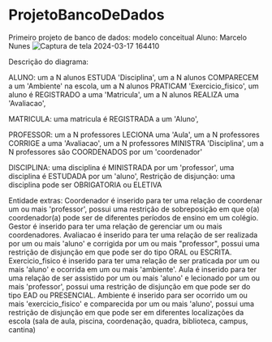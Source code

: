 # ProjetoBancoDeDados
Primeiro projeto de banco de dados: modelo conceitual
Aluno: Marcelo Nunes
![Captura de tela 2024-03-17 164410](https://github.com/marcelopetroni/ProjetoBancoDeDados/assets/105806830/b218bf22-5f6c-4c5c-b7c5-d0911ac81628)


Descrição do diagrama:

ALUNO:
um a N alunos ESTUDA 'Disciplina',
um a N alunos COMPARECEM a um 'Ambiente' na escola,
um a N alunos PRATICAM 'Exercicio_fisico',
um aluno é REGISTRADO a uma 'Matricula',
um a N alunos REALIZA uma 'Avaliacao',

MATRICULA:
uma matricula é REGISTRADA a um 'Aluno',

PROFESSOR:
um a N professores LECIONA uma 'Aula',
um a N professores CORRIGE a uma 'Avaliacao',
um a N professores MINISTRA 'Disciplina',
um a N professores são COORDENADOS por um 'coordenador'

DISCIPLINA:
uma disciplina é MINISTRADA por um 'professor',
uma disciplina é ESTUDADA por um 'aluno',
Restrição de disjunção: uma disciplina pode ser OBRIGATORIA ou ELETIVA

Entidade extras:
Coordenador é inserido para ter uma relação de coordenar um ou mais 'professor', possui uma restrição de sobreposição em que o(a) coordenador(a) pode ser de diferentes períodos de ensino em um colégio.
Gestor é inserido para ter uma relação de gerenciar um ou mais coordenadores.
Avaliacao é inserido para ter uma relação de ser realizada por um ou mais 'aluno' e corrigida por um ou mais "professor", possui uma restrição de disjunção em que pode ser do tipo ORAL ou ESCRITA.
Exercicio_fisico é inserido para ter uma relação de ser praticada por um ou mais 'aluno' e ocorrida em um ou mais 'ambiente'.
Aula é inserido para ter uma relação de ser assistido por um ou mais 'aluno' e lecionado por um ou mais 'professor', possui uma restrição de disjunção em que pode ser do tipo EAD ou PRESENCIAL.
Ambiente é inserido para ser ocorrido um ou mais 'exercicio_fisico' e comparecida por um ou mais 'aluno', possui uma restrição de disjunção em que pode ser em diferentes localizações da escola (sala de aula, piscina, coordenação, quadra, biblioteca, campus, cantina)
